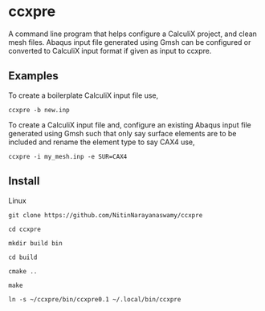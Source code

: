# ccxpre
A command line program that helps configure a CalculiX project, and clean mesh files. Abaqus input file generated using Gmsh can be configured or converted to CalculiX input format if given as input to ccxpre.

## Examples
To create a boilerplate CalculiX input file use,

`ccxpre -b new.inp`

To create a CalculiX input file and, configure an existing Abaqus input file generated using Gmsh such that only say surface elements are to be included and rename the element type to say CAX4 use,

`ccxpre -i my_mesh.inp -e SUR=CAX4`

## Install
Linux

`git clone https://github.com/NitinNarayanaswamy/ccxpre`

`cd ccxpre`

`mkdir build bin`

`cd build`

`cmake ..`

`make`

`ln -s ~/ccxpre/bin/ccxpre0.1 ~/.local/bin/ccxpre`